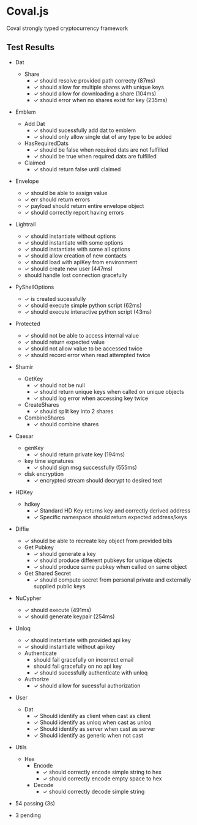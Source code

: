 # Coval.js
Coval strongly typed cryptocurrency framework

## Test Results

- Dat
   - Share
     - ✓ should resolve provided path correcty (87ms)
      - ✓ should allow for multiple shares with unique keys
      - ✓ should allow for downloading a share (104ms)
      - ✓ should error when no shares exist for key (235ms)

 - Emblem
   - Add Dat
      - ✓ should sucessfully add dat to emblem
      - ✓ should only allow single dat of any type to be added
   - HasRequiredDats
      - ✓ should be false when required dats are not fulfilled
      - ✓ should be true when required dats are fulfilled
   - Claimed
      - ✓ should return false until claimed

 - Envelope
    - ✓ should be able to assign value
    - ✓ err should return errors
    - ✓ payload should return entire envelope object
    - ✓ should correctly report having errors

 - Lightrail
    - ✓ should instantiate without options
    - ✓ should instantiate with some options
    - ✓ should instantiate with some all options
    - ✓ should allow creation of new contacts
    - ✓ should load with apiKey from environment
    - ✓ should create new user (447ms)
    - should handle lost connection gracefully

 - PyShellOptions
    - ✓ is created sucessfully
    - ✓ should execute simple python script (62ms)
    - ✓ should execute interactive python script (43ms)

 - Protected
    - ✓ should not be able to access internal value
    - ✓ should return expected value
    - ✓ should not allow value to be accessed twice
    - ✓ should record error when read attempted twice

 - Shamir
   - GetKey
      - ✓ should not be null
      - ✓ should return unique keys when called on unique objects
      - ✓ should log error when accessing key twice
   - CreateShares
      - ✓ should split key into 2 shares
   - CombineShares
      - ✓ should combine shares

 - Caesar
   - genKey
      - ✓ should return private key (194ms)
   - key time signatures
      - ✓ should sign msg successfully (555ms)
   - disk encryption
      - ✓ encrypted stream should decrypt to desired text

 - HDKey
   - hdkey
      - ✓ Standard HD Key returns key and correctly derived address
      - ✓ Specific namespace should return expected address/keys

 - Diffie
    - ✓ should be able to recreate key object from provided bits
   - Get Pubkey
      - ✓ should generate a key
      - ✓ should produce different pubkeys for unique objects
      - ✓ should produce same pubkey when called on same object
   - Get Shared Secret
      - ✓ should compute secret from personal private and externally supplied public keys

 - NuCypher
    - ✓ should execute (491ms)
    - ✓ should generate keypair (254ms)

 - Unloq
    - ✓ should instantiate with provided api key
    - ✓ should instantiate without api key
   - Authenticate
      - should fail gracefully on incorrect email
      - should fail gracefully on no api key
      - ✓ should sucessfully authenticate with unloq
   - Authorize
      - ✓ should allow for sucessful authorization

 - User
   - Dat
      - ✓ Should identify as client when cast as client
      - ✓ Should identify as unloq when cast as unloq
      - ✓ Should identify as server when cast as server
      - ✓ Should identify as generic when not cast

 - Utils
   - Hex
     - Encode
        - ✓ should correctly encode simple string to hex
        - ✓ should correctly encode empty space to hex
     - Decode
        - ✓ should correctly decode simple string


 - 54 passing (3s)
  - 3 pending
